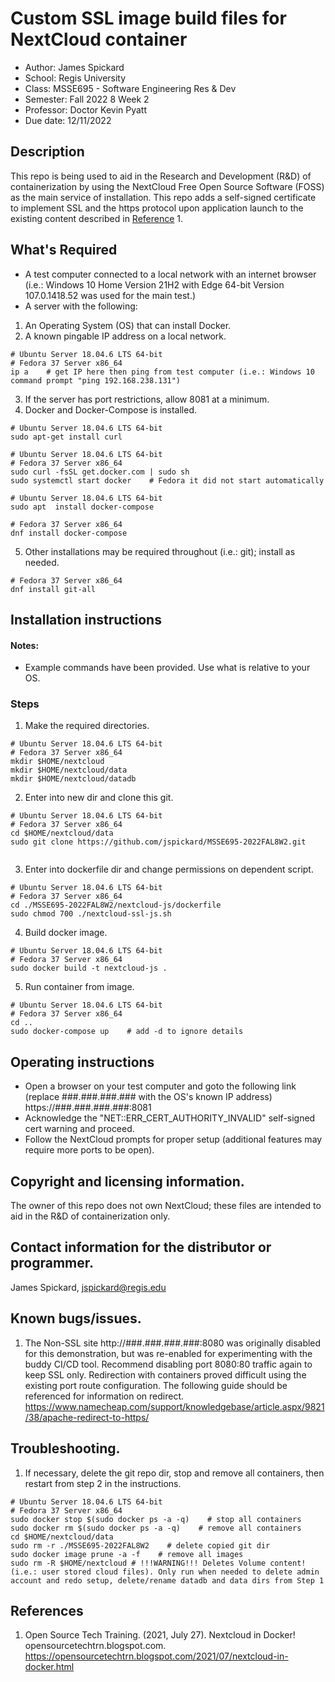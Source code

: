 # Custom SSL image build files for NextCloud container
- Author: James Spickard
- School: Regis University
- Class: MSSE695 - Software Engineering Res & Dev
- Semester: Fall 2022 8 Week 2
- Professor: Doctor Kevin Pyatt
- Due date: 12/11/2022

## Description
This repo is being used to aid in the Research and Development (R&D) of containerization by using the NextCloud Free Open Source Software (FOSS) as the main service of installation. This repo adds a self-signed certificate to implement SSL and the https protocol upon application launch to the existing content described in [Reference](https://github.com/jspickard/MSSE695-2022FAL8W2#references) 1.

## What's Required
- A test computer connected to a local network with an internet browser (i.e.: Windows 10 Home Version 21H2 with Edge 64-bit Version 107.0.1418.52 was used for the main test.)
- A server with the following:
1.  An Operating System (OS) that can install Docker.
2.  A known pingable IP address on a local network.
```shell
# Ubuntu Server 18.04.6 LTS 64-bit
# Fedora 37 Server x86_64 
ip a    # get IP here then ping from test computer (i.e.: Windows 10 command prompt "ping 192.168.238.131")

```
3.  If the server has port restrictions, allow 8081 at a minimum.
4. Docker and Docker-Compose is installed.
```shell
# Ubuntu Server 18.04.6 LTS 64-bit
sudo apt-get install curl

```
```shell
# Ubuntu Server 18.04.6 LTS 64-bit
# Fedora 37 Server x86_64 
sudo curl -fsSL get.docker.com | sudo sh
sudo systemctl start docker    # Fedora it did not start automatically

```
```shell
# Ubuntu Server 18.04.6 LTS 64-bit
sudo apt  install docker-compose

```
```shell
# Fedora 37 Server x86_64 
dnf install docker-compose

```
5. Other installations may be required throughout (i.e.: git); install as needed.
```shell
# Fedora 37 Server x86_64 
dnf install git-all

```

## Installation instructions
#### Notes: 
- Example commands have been provided. Use what is relative to your OS. 
### Steps
1. Make the required directories.
```shell
# Ubuntu Server 18.04.6 LTS 64-bit
# Fedora 37 Server x86_64 
mkdir $HOME/nextcloud
mkdir $HOME/nextcloud/data
mkdir $HOME/nextcloud/datadb

```
2. Enter into new dir and clone this git.
```shell
# Ubuntu Server 18.04.6 LTS 64-bit
# Fedora 37 Server x86_64 
cd $HOME/nextcloud/data
sudo git clone https://github.com/jspickard/MSSE695-2022FAL8W2.git


```
3. Enter into dockerfile dir and change permissions on dependent script.
```shell
# Ubuntu Server 18.04.6 LTS 64-bit
# Fedora 37 Server x86_64 
cd ./MSSE695-2022FAL8W2/nextcloud-js/dockerfile
sudo chmod 700 ./nextcloud-ssl-js.sh

```
4. Build docker image.
```shell
# Ubuntu Server 18.04.6 LTS 64-bit
# Fedora 37 Server x86_64 
sudo docker build -t nextcloud-js .

```
5. Run container from image.
```shell
# Ubuntu Server 18.04.6 LTS 64-bit
# Fedora 37 Server x86_64 
cd ..
sudo docker-compose up    # add -d to ignore details

```

## Operating instructions
- Open a browser on your test computer and goto the following link (replace ###.###.###.### with the OS's known IP address)
https://###.###.###.###:8081
- Acknowledge the "NET::ERR_CERT_AUTHORITY_INVALID" self-signed cert warning and proceed.
- Follow the NextCloud prompts for proper setup (additional features may require more ports to be open).

## Copyright and licensing information.
The owner of this repo does not own NextCloud; these files are intended to aid in the R&D of containerization only.

## Contact information for the distributor or programmer.
James Spickard, jspickard@regis.edu

## Known bugs/issues.
1.  The Non-SSL site http://###.###.###.###:8080 was originally disabled for this demonstration, but was re-enabled for experimenting with the buddy CI/CD tool. Recommend disabling port 8080:80 traffic again to keep SSL only. Redirection with containers proved difficult using the existing port route configuration. The following guide should be referenced for information on redirect.
https://www.namecheap.com/support/knowledgebase/article.aspx/9821/38/apache-redirect-to-https/

## Troubleshooting.
1. If necessary, delete the git repo dir, stop and remove all containers, then restart from step 2 in the instructions.
```shell
# Ubuntu Server 18.04.6 LTS 64-bit
# Fedora 37 Server x86_64 
sudo docker stop $(sudo docker ps -a -q)    # stop all containers
sudo docker rm $(sudo docker ps -a -q)    # remove all containers
cd $HOME/nextcloud/data
sudo rm -r ./MSSE695-2022FAL8W2    # delete copied git dir
sudo docker image prune -a -f    # remove all images
sudo rm -R $HOME/nextcloud # !!!WARNING!!! Deletes Volume content! (i.e.: user stored cloud files). Only run when needed to delete admin account and redo setup, delete/rename datadb and data dirs from Step 1

```

## References
1. Open Source Tech Training. (2021, July 27). Nextcloud in Docker! opensourcetechtrn.blogspot.com. https://opensourcetechtrn.blogspot.com/2021/07/nextcloud-in-docker.html 
